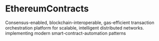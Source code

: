# EthereumContracts
Consensus-enabled, blockchain-interoperable, gas-efficient transaction orchestration platform for scalable, intelligent distributed networks. implementing modern smart-contract-automation patterns
